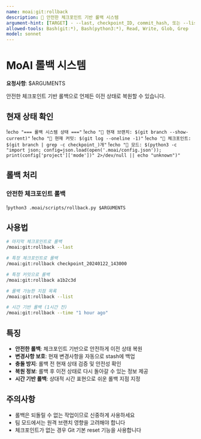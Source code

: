 ```yaml
---
name: moai:git:rollback
description: 🔄 안전한 체크포인트 기반 롤백 시스템
argument-hint: [TARGET] - --last, checkpoint_ID, commit_hash, 또는 --list
allowed-tools: Bash(git:*), Bash(python3:*), Read, Write, Glob, Grep
model: sonnet
---
```


# MoAI 롤백 시스템

**요청사항**: $ARGUMENTS

안전한 체크포인트 기반 롤백으로 언제든 이전 상태로 복원할 수 있습니다.

## 현재 상태 확인

!`echo "=== 롤백 시스템 상태 ==="`
!`echo "📍 현재 브랜치: $(git branch --show-current)"`
!`echo "📝 현재 커밋: $(git log --oneline -1)"`
!`echo "💾 체크포인트: $(git branch | grep -c checkpoint_)개"`
!`echo "🎯 모드: $(python3 -c "import json; config=json.load(open('.moai/config.json')); print(config['project']['mode'])" 2>/dev/null || echo "unknown")"`

## 롤백 처리

### 안전한 체크포인트 롤백

!`python3 .moai/scripts/rollback.py $ARGUMENTS`

## 사용법

```bash
# 마지막 체크포인트로 롤백
/moai:git:rollback --last

# 특정 체크포인트로 롤백
/moai:git:rollback checkpoint_20240122_143000

# 특정 커밋으로 롤백
/moai:git:rollback a1b2c3d

# 롤백 가능한 지점 목록
/moai:git:rollback --list

# 시간 기반 롤백 (1시간 전)
/moai:git:rollback --time "1 hour ago"
```

## 특징

- **안전한 롤백**: 체크포인트 기반으로 안전하게 이전 상태 복원
- **변경사항 보호**: 현재 변경사항을 자동으로 stash에 백업
- **충돌 방지**: 롤백 전 현재 상태 검증 및 안전성 확인
- **복원 정보**: 롤백 후 이전 상태로 다시 돌아갈 수 있는 정보 제공
- **시간 기반 롤백**: 상대적 시간 표현으로 쉬운 롤백 지점 지정

## 주의사항

- 롤백은 되돌릴 수 없는 작업이므로 신중하게 사용하세요
- 팀 모드에서는 원격 브랜치 영향을 고려해야 합니다
- 체크포인트가 없는 경우 Git 기본 reset 기능을 사용합니다
